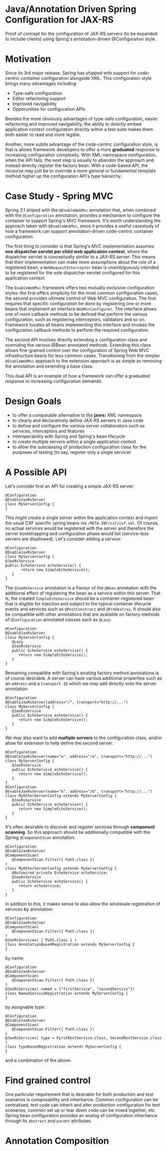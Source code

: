Java/Annotation Driven Spring Configuration for JAX-RS
======================================================

Proof of concept for the configuration of JAX-RS servers (to be expanded to include clients) using Spring's annotation-driven @Configuration style. 

Motivation
==========

Since its 3rd major release, Spring has shipped with support for code-centric container configuration alongside XML. This configuration style brings many advantages including:

 * Type-safe configuration
 * Editor refactoring support
 * Improved navigability
 * Opporunities for configuration APIs

Besides the more obviously advantages of type-safe configuration, easier refactoring and improved navigability, the ability to directly embed application context configuration directly within a test suite makes them both easier to read and more legible. 

Another, more subtle advantage of the code-centric configuration style, is that is allows framework developers to offer a more **graduated** response to increasing configuration complexity. With XML-namespace configuration, when the API fails, the next step is usually to abandon the approach and instead directly register the factory bean. With a code-based API, the recourse may just be to override a more general or fundamental template method higher up the configuration API's type hierarchy. 

Case Study - Spring MVC
=======================

Spring 3.1 shiped with the ``@EnableWebMvc`` annotation that, when combined with the ``@Configuration`` annotation, provides a mechanism to configure the container to support Spring's MVC framework. It's worth understanding the approach taken with ``@EnableWebMvc``, since it provides a useful casestudy of how a framework can support annotation-driven code-centric container configuration. 

The first thing to consider is that Spring's MVC implementation assumes **one dispatcher servlet per child web application context**, where the dispatcher servlet is conceptually similar to a JAX-RS server. This means that their implementation can make more assumptions about the role of a registered bean; a ``WebRequestInterceptor`` bean is unambiguously intended to be registered for the sole dispatcher servlet configured for this application context.   

The ``EnableWebMvc`` framework offers two mutually exclusive configuration styles: the first offers simplicity for the most common configuration cases, the second provides ultimate control of Web MVC configuration. The first requires that specific configuration be done by registering one or more beans that implement an interface ``WebMvcConfigurer``. The interface allows one of more callback methods to be defined that perform the various configuration, such as registering interceptors, validators and so on. Framework locates all beans implementing this interface and invokes the configuration callback methods to perform the required configuration. 

The second API involves directly extending a configuration class and overriding the various @Bean annotated methods. Extending this class allows fine-grained control over the configuration of Spring Web MVC infrastructure beans for less common cases. Transitioning from the simpler ``@EnableWebMvc`` approach to the extension approach is as simple as removing the annotation and extending a base class. 

This dual API is an example of how a framework can offer a graduated response to increasing configuration demands.

Design Goals
============

 * to offer a comparable alternative to the **jaxrs:** XML namespace
 * to clearly and declaratively define JAX-RS servers in Java code
 * to define and configure the various server collaborators such as services, interceptors and features
 * interoperability with Spring and Spring's bean lifecycle
 * to create multiple servers within a single application context
 * to allow the subclassing of production configuration class for the purposes of testing (to say, register only a single service)

A Possible API
==============

Let's consider first an API for creating a simple JAX-RS server:

    @Configuration
    @EnableJaxRsServer
    class MyServerConfig {
    }

This might create a single server within the application context and import the usual CXF specific spring beans via ``/META-INF/cxf/cxf.xml``. Of course, no actual services would be registered with the server and therefore the server bootstrapping and configuration phase would fail (service-less servers are disallowed). Let's consider adding a service:

    @Configuration
    @EnableJaxRsServer
    class MyServerConfig {
    @JaxRsService
    public EchoService echoService() {
           return new SimpleEchoService();
       }
    }

The ``@JaxRsService`` annotation is a flavour of the ``@Bean`` annotation with the additional effect of registering the bean as a service within this server. That is, the created ``SimpleEchoService`` should be a container-registered bean that is eligible for injection and subject to the typical container lifecycle events and services such as ``@PostConstruct`` and ``@PreDestroy``. It should also be compatible with other annotations that are available on factory methods of ``@Configuration`` annotated classes such as ``@Lazy``:

    @Configuration
    @EnableJaxRsServer
    class MyServerConfig {
       @Lazy
       @JaxRsService
       public EchoService echoService() {
          return new SimpleEchoService();
       }
    }

Remaining compatible with Spring's existing factory method annotations is of course desirable. A server can have various additional properties such as an ``address`` and a ``transport ID`` which we may add directly onto the server annotation:

    @Configuration
    @EnableJaxRsServer(address="/", transport="http://...")
    class MyServerConfig {
       @JaxRsService
       public EchoService echoService() {
          return new SimpleEchoService();
       }
    }

We may also want to add **multiple servers** to the configuration class, and/or allow for extension to help define the second server:

    @Configuration
    @EnableJaxRsServer(name="a", address="/a", transport="http://...")
    class MyServerConfig {
       @JaxRsService
       public EchoService echoService() {
          return new SimpleEchoService();
       }
    }
    @Configuration
    @EnableJaxRsServer(name="b", address="/b", transport="http://...")
    class MyOtherServerConfig extends MyServerConfig {
       @JaxRsService
       public EchoService echoService() {
          return new SimpleEchoService();
       }
    }

It's often desirable to discover and register services through **component scanning**. So this approach should be additionally compatible with the Spring ``@ComponentScan`` annotation.

    @Configuration
    @EnableJaxRsServer
    @ComponentScan(
       @ComponentScan.Filter({ Path.class })
    )
    class MyOtherServerConfig extends MyServerConfig {
       @Autowired private EchoService echoService;
       @JaxRsService
       public EchoService echoService() {
          return echoService;
       }
    }

In addition to this, it makes sense to also allow the wholesale registration of services by annotation:

    @Configuration
    @EnableJaxRsServer
    @ComponentScan(
       @ComponentScan.Filter({ Path.class })
    )
    @JaxRsServices( { Path.class } )
    class AnnotationBasedRegistration extends MyServerConfig {
    }

by name:

    @Configuration
    @EnableJaxRsServer
    @ComponentScan(
       @ComponentScan.Filter({ Path.class })
    )
    @JaxRsServices( named = {"firstService", "secondService"})
    class NamedServiceRegistration extends MyServerConfig {
    }

by assignable type:

    @Configuration
    @EnableJaxRsServer
    @ComponentScan(
       @ComponentScan.Filter({ Path.class })
    )
    @JaxRsServices( type = FirstRestService.class, SecondRestService.class )
    class TypeBasedRegistration extends MyServerConfig {
    }
    
and a combination of the above. 

Find grained control
====================

One particular requirement that is desirable for both production and test scenarios is composability and inheritance. Common configuration can be centralised, test code can inherit and alter production configuration for test scenarios, common set up or tear down code can be mixed together, etc. Spring bean configuration provides an analog of configuration inheritance through its ``abstract`` and ``parent`` attributes. 



Annotation Composition
======================

